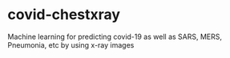 # covid-chestxray
Machine learning for predicting covid-19 as well as SARS, MERS, Pneumonia, etc by using x-ray images
